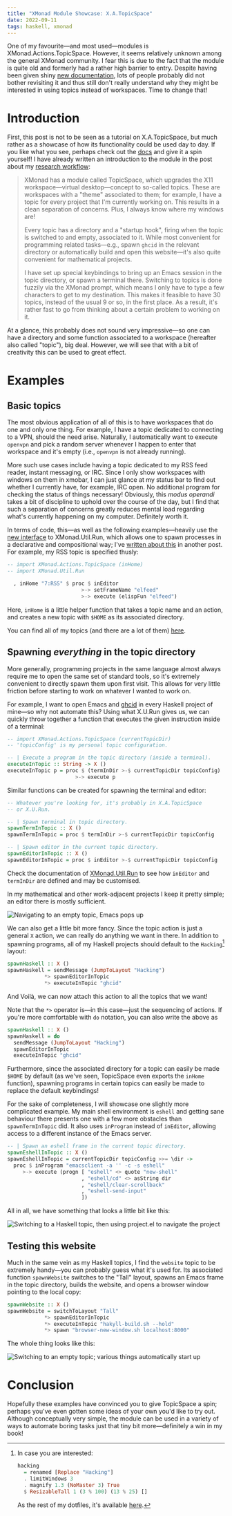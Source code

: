 ```yaml
---
title: "XMonad Module Showcase: X.A.TopicSpace"
date: 2022-09-11
tags: haskell, xmonad
---
```


One of my favourite—and most used—modules is XMonad.Actions.TopicSpace.
However, it seems relatively unknown among the general XMonad community.
I fear this is due to the fact that the module is quite old and formerly
had a rather high barrier to entry.  Despite having been given shiny
[new documentation][topic-space], lots of people probably did not bother
revisiting it and thus still don't really understand why they might be
interested in using topics instead of workspaces.  Time to change that!

<!--more-->

# Introduction

First, this post is not to be seen as a tutorial on X.A.TopicSpace, but
much rather as a showcase of how its functionality could be used day to
day.  If you like what you see, perhaps check out the
[docs][topic-space] and give it a spin yourself!  I have already written
an introduction to the module in the post about my [research workflow]:

> XMonad has a module called TopicSpace, which upgrades the X11
> workspace—virtual desktop—concept to so-called topics.  These are
> workspaces with a "theme" associated to them; for example, I have a
> topic for every project that I'm currently working on.  This results
> in a clean separation of concerns.  Plus, I always know where my
> windows are!
>
> Every topic has a directory and a "startup hook", firing when the
> topic is switched to and empty, associated to it.  While most
> convenient for programming related tasks—e.g., spawn `ghcid` in the
> relevant directory or automatically build and open this website—it's
> also quite convenient for mathematical projects.
>
> I have set up special keybindings to bring up an Emacs session in the
> topic directory, or spawn a terminal there.  Switching to topics is
> done fuzzily via the XMonad prompt, which means I only have to type a
> few characters to get to my destination.  This makes it feasible to
> have 30 topics, instead of the usual 9 or so, in the first place.  As
> a result, it's rather fast to go from thinking about a certain problem
> to working on it.

At a glance, this probably does not sound very impressive—so one can
have a directory and some function associated to a workspace (hereafter
also called "topic"), big deal.  However, we will see that with a bit of
creativity this can be used to great effect.

# Examples

## Basic topics

The most obvious application of all of this is to have workspaces that
do one and only one thing.  For example, I have a topic dedicated to
connecting to a VPN, should the need arise.  Naturally, I automatically
want to execute `openvpn` and pick a random server whenever I happen to
enter that workspace and it's empty (i.e., `openvpn` is not already
running).

More such use cases include having a topic dedicated to my RSS feed
reader, instant messaging, or IRC.  Since I only show workspaces with
windows on them in xmobar, I can just glance at my status bar to find
out whether I currently have, for example, IRC open.  No additional
program for checking the status of things necessary!  Obviously, this
_modus operandi_ takes a bit of discipline to uphold over the course of
the day, but I find that such a separation of concerns greatly reduces
mental load regarding what's currently happening on my computer.
Definitely worth it.

In terms of code, this—as well as the following examples—heavily use the
[new interface][xmonad.util.run] to XMonad.Util.Run, which allows one to
spawn processes in a declarative and compositional way; I've [written
about this][run-post] in another post.  For example, my RSS topic is
specified thusly:

``` haskell
-- import XMonad.Actions.TopicSpace (inHome)
-- import XMonad.Util.Run

  , inHome "7:RSS" $ proc $ inEditor
                        >-> setFrameName "elfeed"
                        >-> execute (elispFun "elfeed")
```

Here, `inHome` is a little helper function that takes a topic name and
an action, and creates a new topic with `$HOME` as its associated
directory.

You can find all of my topics (and there are a lot of them)
[here](https://gitlab.com/slotThe/dotfiles/-/blob/master/xmonad/.config/xmonad/src/xmonad.hs#L219-L265).

## Spawning *everything* in the topic directory

More generally, programming projects in the same language almost always
require me to open the same set of standard tools, so it's extremely
convenient to directly spawn them upon first visit.  This allows for
very little friction before starting to work on whatever I wanted to
work on.

For example, I want to open Emacs and [ghcid] in every Haskell project
of mine—so why not automate this?  Using what X.U.Run gives us, we can
quickly throw together a function that executes the given instruction
inside of a terminal:

``` haskell
-- import XMonad.Actions.TopicSpace (currentTopicDir)
-- 'topicConfig' is my personal topic configuration.

-- | Execute a program in the topic directory (inside a terminal).
executeInTopic :: String -> X ()
executeInTopic p = proc $ (termInDir >-$ currentTopicDir topicConfig)
                      >-> execute p
```

Similar functions can be created for spawning the terminal and editor:

``` haskell
-- Whatever you're looking for, it's probably in X.A.TopicSpace
-- or X.U.Run.

-- | Spawn terminal in topic directory.
spawnTermInTopic :: X ()
spawnTermInTopic = proc $ termInDir >-$ currentTopicDir topicConfig

-- | Spawn editor in the current topic directory.
spawnEditorInTopic :: X ()
spawnEditorInTopic = proc $ inEditor >-$ currentTopicDir topicConfig
```

Check the documentation of [XMonad.Util.Run] to see how `inEditor` and
`termInDir` are defined and may be customised.

In my mathematical and other work-adjacent projects I keep it pretty
simple; an editor there is mostly sufficient.

<img class="pure-img" src="../phd-workflow/topics.gif"
     alt="Navigating to an empty topic, Emacs pops up">

We can also get a little bit more fancy.  Since the topic action is just
a general `X` action, we can really do anything we want in there.  In
addition to spawning programs, all of my Haskell projects should default
to the `Hacking`[^1] layout:

``` haskell
spawnHaskell :: X ()
spawnHaskell = sendMessage (JumpToLayout "Hacking")
            *> spawnEditorInTopic
            *> executeInTopic "ghcid"
```

And Voilà, we can now attach this action to all the topics that we want!

Note that the `*>` operator is—in this case—just the sequencing of
actions.  If you're more comfortable with `do` notation, you can also
write the above as

``` haskell
spawnHaskell :: X ()
spawnHaskell = do
  sendMessage (JumpToLayout "Hacking")
  spawnEditorInTopic
  executeInTopic "ghcid"
```

Furthermore, since the associated directory for a topic can easily be
made `$HOME` by default (as we've seen, TopicSpace even exports the
`inHome` function), spawning programs in certain topics can easily be
made to replace the default keybindings!

For the sake of completeness, I will showcase one slightly more
complicated example.  My main shell environment is `eshell` and getting
sane behaviour there presents one with a few more obstacles than
`spawnTermInTopic` did.  It also uses `inProgram` instead of `inEditor`,
allowing access to a different instance of the Emacs server.

``` haskell
-- | Spawn an eshell frame in the current topic directory.
spawnEshellInTopic :: X ()
spawnEshellInTopic = currentTopicDir topicConfig >>= \dir ->
  proc $ inProgram "emacsclient -a '' -c -s eshell"
     >-> execute (progn [ "eshell" <> quote "new-shell"
                        , "eshell/cd" <> asString dir
                        , "eshell/clear-scrollback"
                        , "eshell-send-input"
                        ])
```

All in all, we have something that looks a little bit like this:

<img class="pure-img" src="../images/topic-space/haskell-topic.gif"
     alt="Switching to a Haskell topic, then using project.el to navigate the project">

## Testing this website

Much in the same vein as my Haskell topics, I find the `website` topic
to be extremely handy—you can probably guess what it's used for.  Its
associated function `spawnWebsite` switches to the "Tall" layout, spawns
an Emacs frame in the topic directory, builds the website, and opens a
browser window pointing to the local copy:

``` haskell
spawnWebsite :: X ()
spawnWebsite = switchToLayout "Tall"
            *> spawnEditorInTopic
            *> executeInTopic "hakyll-build.sh --hold"
            *> spawn "browser-new-window.sh localhost:8000"
```

The whole thing looks like this:

<img class="pure-img" src="../images/topic-space/website.gif"
     alt="Switching to an empty topic; various things automatically start up">

# Conclusion

Hopefully these examples have convinced you to give TopicSpace a spin;
perhaps you've even gotten some ideas of your own you'd like to try out.
Although conceptually very simple, the module can be used in a variety
of ways to automate boring tasks just that tiny bit more—definitely a
win in my book!

[XMonad.Util.Run]: https://hackage.haskell.org/package/xmonad-contrib/docs/XMonad-Util-Run.html#g:EDSL
[ghcid]: https://github.com/ndmitchell/ghcid
[research workflow]: ./my-phd-workflow.html
[run-post]: ./calling-emacs-from-xmonad.html
[topic-space]: https://hackage.haskell.org/package/xmonad-contrib/docs/XMonad-Actions-TopicSpace.html

[^1]: In case you are interested:

      ``` haskell
      hacking
        = renamed [Replace "Hacking"]
        . limitWindows 3
        . magnify 1.3 (NoMaster 3) True
        $ ResizableTall 1 (3 % 100) (13 % 25) []
      ```

      As the rest of my dotfiles, it's available
      [here](https://gitlab.com/slotThe/dotfiles/-/blob/master/xmonad/.config/xmonad/src/xmonad.hs#L341).
